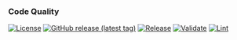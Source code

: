 ### Code Quality
[![License](https://img.shields.io/github/license/geekcell/terraform-aws-msk-cluster)](https://github.com/geekcell/terraform-aws-msk-cluster/blob/master/LICENSE)
[![GitHub release (latest tag)](https://img.shields.io/github/v/release/geekcell/terraform-aws-msk-cluster?logo=github&sort=semver)](https://github.com/geekcell/terraform-aws-msk-cluster/releases)
[![Release](https://github.com/geekcell/terraform-aws-msk-cluster/actions/workflows/release.yaml/badge.svg)](https://github.com/geekcell/terraform-aws-msk-cluster/actions/workflows/release.yaml)
[![Validate](https://github.com/geekcell/terraform-aws-msk-cluster/actions/workflows/validate.yaml/badge.svg)](https://github.com/geekcell/terraform-aws-msk-cluster/actions/workflows/validate.yaml)
[![Lint](https://github.com/geekcell/terraform-aws-msk-cluster/actions/workflows/linter.yaml/badge.svg)](https://github.com/geekcell/terraform-aws-msk-cluster/actions/workflows/linter.yaml)

<!--
Comment in if Bridgecrew is configured

### Security
[![Infrastructure Tests](https://www.bridgecrew.cloud/badges/github/geekcell/terraform-aws-msk-cluster/general)](https://www.bridgecrew.cloud/link/badge?vcs=github&fullRepo=geekcell%2Fterraform-aws-msk-cluster&benchmark=INFRASTRUCTURE+SECURITY)

#### Cloud
[![Infrastructure Tests](https://www.bridgecrew.cloud/badges/github/geekcell/terraform-aws-msk-cluster/cis_aws)](https://www.bridgecrew.cloud/link/badge?vcs=github&fullRepo=geekcell%2Fterraform-aws-msk-cluster&benchmark=CIS+AWS+V1.2)
[![Infrastructure Tests](https://www.bridgecrew.cloud/badges/github/geekcell/terraform-aws-msk-cluster/cis_aws_13)](https://www.bridgecrew.cloud/link/badge?vcs=github&fullRepo=geekcell%2Fterraform-aws-msk-cluster&benchmark=CIS+AWS+V1.3)
[![Infrastructure Tests](https://www.bridgecrew.cloud/badges/github/geekcell/terraform-aws-msk-cluster/cis_azure)](https://www.bridgecrew.cloud/link/badge?vcs=github&fullRepo=geekcell%2Fterraform-aws-msk-cluster&benchmark=CIS+AZURE+V1.1)
[![Infrastructure Tests](https://www.bridgecrew.cloud/badges/github/geekcell/terraform-aws-msk-cluster/cis_azure_13)](https://www.bridgecrew.cloud/link/badge?vcs=github&fullRepo=geekcell%2Fterraform-aws-msk-cluster&benchmark=CIS+AZURE+V1.3)
[![Infrastructure Tests](https://www.bridgecrew.cloud/badges/github/geekcell/terraform-aws-msk-cluster/cis_gcp)](https://www.bridgecrew.cloud/link/badge?vcs=github&fullRepo=geekcell%2Fterraform-aws-msk-cluster&benchmark=CIS+GCP+V1.1)

##### Container
[![Infrastructure Tests](https://www.bridgecrew.cloud/badges/github/geekcell/terraform-aws-msk-cluster/cis_kubernetes_16)](https://www.bridgecrew.cloud/link/badge?vcs=github&fullRepo=geekcell%2Fterraform-aws-msk-cluster&benchmark=CIS+KUBERNETES+V1.6)
[![Infrastructure Tests](https://www.bridgecrew.cloud/badges/github/geekcell/terraform-aws-msk-cluster/cis_eks_11)](https://www.bridgecrew.cloud/link/badge?vcs=github&fullRepo=geekcell%2Fterraform-aws-msk-cluster&benchmark=CIS+EKS+V1.1)
[![Infrastructure Tests](https://www.bridgecrew.cloud/badges/github/geekcell/terraform-aws-msk-cluster/cis_gke_11)](https://www.bridgecrew.cloud/link/badge?vcs=github&fullRepo=geekcell%2Fterraform-aws-msk-cluster&benchmark=CIS+GKE+V1.1)
[![Infrastructure Tests](https://www.bridgecrew.cloud/badges/github/geekcell/terraform-aws-msk-cluster/cis_kubernetes)](https://www.bridgecrew.cloud/link/badge?vcs=github&fullRepo=geekcell%2Fterraform-aws-msk-cluster&benchmark=CIS+KUBERNETES+V1.5)

#### Data protection
[![Infrastructure Tests](https://www.bridgecrew.cloud/badges/github/geekcell/terraform-aws-msk-cluster/soc2)](https://www.bridgecrew.cloud/link/badge?vcs=github&fullRepo=geekcell%2Fterraform-aws-msk-cluster&benchmark=SOC2)
[![Infrastructure Tests](https://www.bridgecrew.cloud/badges/github/geekcell/terraform-aws-msk-cluster/pci)](https://www.bridgecrew.cloud/link/badge?vcs=github&fullRepo=geekcell%2Fterraform-aws-msk-cluster&benchmark=PCI-DSS+V3.2)
[![Infrastructure Tests](https://www.bridgecrew.cloud/badges/github/geekcell/terraform-aws-msk-cluster/pci_dss_v321)](https://www.bridgecrew.cloud/link/badge?vcs=github&fullRepo=geekcell%2Fterraform-aws-msk-cluster&benchmark=PCI-DSS+V3.2.1)
[![Infrastructure Tests](https://www.bridgecrew.cloud/badges/github/geekcell/terraform-aws-msk-cluster/iso)](https://www.bridgecrew.cloud/link/badge?vcs=github&fullRepo=geekcell%2Fterraform-aws-msk-cluster&benchmark=ISO27001)
[![Infrastructure Tests](https://www.bridgecrew.cloud/badges/github/geekcell/terraform-aws-msk-cluster/nist)](https://www.bridgecrew.cloud/link/badge?vcs=github&fullRepo=geekcell%2Fterraform-aws-msk-cluster&benchmark=NIST-800-53)
[![Infrastructure Tests](https://www.bridgecrew.cloud/badges/github/geekcell/terraform-aws-msk-cluster/hipaa)](https://www.bridgecrew.cloud/link/badge?vcs=github&fullRepo=geekcell%2Fterraform-aws-msk-cluster&benchmark=HIPAA)
[![Infrastructure Tests](https://www.bridgecrew.cloud/badges/github/geekcell/terraform-aws-msk-cluster/fedramp_moderate)](https://www.bridgecrew.cloud/link/badge?vcs=github&fullRepo=geekcell%2Fterraform-aws-msk-cluster&benchmark=FEDRAMP+%28MODERATE%29)

-->
